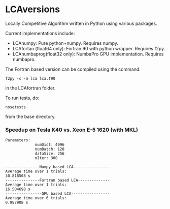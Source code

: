 LCAversions
===========

Locally Competitive Algorithm written in Python using various packages.

Current implementations include:

* LCAnumpy: Pure python+numpy. Requires numpy.
* LCAfortan (float64 only): Fortran 90 with python wrapper. Requires f2py.
* LCAnumbaprog(float32 only): NumbaPro GPU implementation. Requires numbapro.

The Fortran based version can be compiled using the command:
```
f2py -c -m lca lca.f90
```
in the LCAfortran folder.

To run tests, do:
```
nosetests
```
from the base directory.

### Speedup on Tesla K40 vs. Xeon E-5 1620 (with MKL)
```
Parameters:
             numDict: 4096
             numBatch: 128
             dataSize: 256
             nIter: 300

---------------Numpy based LCA----------------
Average time over 1 trials:
30.818508 s
---------------Fortran based LCA--------------
Average time over 1 trials:
16.504698 s
----------------GPU based LCA-----------------
Average time over 6 trials:
0.987908 s
```
